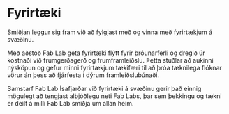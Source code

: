 # Fyrirtæki

Smiðjan leggur sig fram við að fylgjast með og vinna með fyrirtækjum á svæðinu.

Með aðstoð Fab Lab geta fyrirtæki flýtt fyrir þróunarferli og dregið úr kostnaði við frumgerðagerð og frumframleiðslu. Þetta stuðlar að aukinni nýsköpun og gefur minni fyrirtækjum tækifæri til að þróa tæknilega flóknar vörur án þess að fjárfesta í dýrum framleiðslubúnaði.

Samstarf Fab Lab Ísafjarðar við fyrirtæki á svæðinu gerir það einnig mögulegt að tengjast alþjóðlegu neti Fab Labs, þar sem þekkingu og tækni er deilt á milli Fab Lab smiðja um allan heim.

